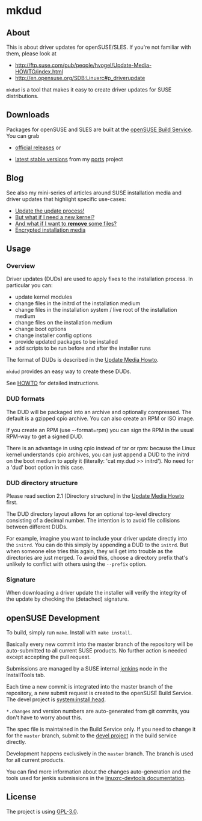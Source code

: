 # mkdud

## About

This is about driver updates for openSUSE/SLES. If you're not familiar with them, please look at
- http://ftp.suse.com/pub/people/hvogel/Update-Media-HOWTO/index.html
- http://en.opensuse.org/SDB:Linuxrc#p_driverupdate

`mkdud` is a tool that makes it easy to create driver updates for SUSE distributions.

## Downloads

Packages for openSUSE and SLES are built at the [openSUSE Build Service](https://build.opensuse.org). You can grab

- [official releases](https://software.opensuse.org/package/mkdud) or

- [latest stable versions](https://software.opensuse.org/download/package?project=home:snwint:ports&package=mkdud)
  from my [ports](https://build.opensuse.org/package/show/home:snwint:ports/mkdud) project

## Blog

See also my mini-series of articles around SUSE installation media and driver updates that highlight specific use-cases:

- [Update the update process!](https://lizards.opensuse.org/2017/02/16/fun-things-to-do-with-driver-updates)
- [But what if I need a new kernel?](https://lizards.opensuse.org/2017/03/16/fun-things-to-do-with-driver-updates-2)
- [And what if I want to **remove** some files?](https://lizards.opensuse.org/2017/04/25/fun-things-to-do-with-driver-updates-3)
- [Encrypted installation media](https://lizards.opensuse.org/2017/11/17/encrypted-installation-media)

## Usage

### Overview

Driver updates (DUDs) are used to apply fixes to the installation process. In particular you can:

- update kernel modules
- change files in the initrd of the installation medium
- change files in the installation system / live root of the installation medium
- change files on the installation medium
- change boot options
- change installer config options
- provide updated packages to be installed
- add scripts to be run before and after the installer runs

The format of DUDs is described in the [Update Media Howto](http://ftp.suse.com/pub/people/hvogel/Update-Media-HOWTO/Update-Media-HOWTO.html).

`mkdud` provides an easy way to create these DUDs.

See [HOWTO](HOWTO.md) for detailed instructions.

### DUD formats

The DUD will be packaged into an archive and optionally compressed. The
default is a gzipped cpio archive. You can also create an RPM or ISO image.

If you create an RPM (use --format=rpm) you can sign the RPM in the usual RPM-way
to get a signed DUD.

There is an advantage in using cpio instead of tar or rpm: because the Linux kernel
understands cpio archives, you can just append a DUD to the initrd on the
boot medium to apply it (literally: 'cat my.dud >> initrd'). No need for a
'dud' boot option in this case.

### DUD directory structure

Please read section 2.1 [Directory structure] in the
[Update Media Howto](http://ftp.suse.com/pub/people/hvogel/Update-Media-HOWTO/Update-Media-HOWTO.html) first.

The DUD directory layout allows for an optional top-level directory consisting of a decimal number.
The intention is to avoid file collisions between different DUDs.

For example, imagine you want to include your driver update directly into
the `initrd`. You can do this simply by appending a DUD
to the `initrd`. But when someone else tries this again, they will get into
trouble as the directories are just merged. To avoid this, choose a
directory prefix that's unlikely to conflict with others using the
`--prefix` option.

### Signature

When downloading a driver update the installer will verify the integrity of
the update by checking the (detached) signature.

## openSUSE Development

To build, simply run `make`. Install with `make install`.

Basically every new commit into the master branch of the repository will be auto-submitted
to all current SUSE products. No further action is needed except accepting the pull request.

Submissions are managed by a SUSE internal [jenkins](https://jenkins.io) node in the InstallTools tab.

Each time a new commit is integrated into the master branch of the repository,
a new submit request is created to the openSUSE Build Service. The devel project
is [system:install:head](https://build.opensuse.org/package/show/system:install:head/mkdud).

`*.changes` and version numbers are auto-generated from git commits, you don't have to worry about this.

The spec file is maintained in the Build Service only. If you need to change it for the `master` branch,
submit to the
[devel project](https://build.opensuse.org/package/show/system:install:head/mkdud)
in the build service directly.

Development happens exclusively in the `master` branch. The branch is used for all current products.

You can find more information about the changes auto-generation and the
tools used for jenkis submissions in the [linuxrc-devtools
documentation](https://github.com/openSUSE/linuxrc-devtools#opensuse-development).

## License

The project is using [GPL-3.0](https://opensource.org/licenses/GPL-3.0).
